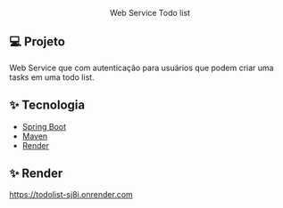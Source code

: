 <p align="center">
  Web Service Todo list
</p>

## 💻 Projeto

Web Service que com autenticação para usuários que podem criar uma tasks em uma todo list.

## ✨ Tecnologia

- [Spring Boot](https://spring.io/projects/spring-boot)
- [Maven](https://maven.apache.org/)
- [Render](https://render.com/)

## ✨ Render

https://todolist-sj8i.onrender.com

